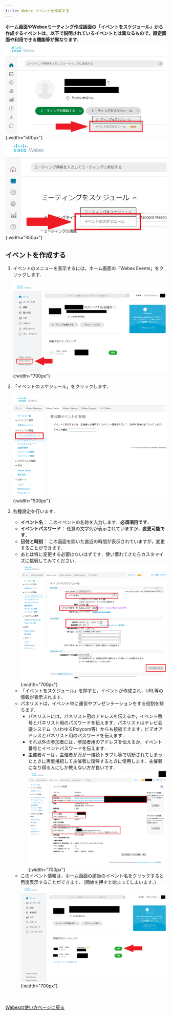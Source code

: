 ```yaml
---
title: Webex イベントを作成する
---
```


**ホーム画面やWebexミーティング作成画面の「イベントをスケジュール」から作成するイベントは，以下で説明されているイベントとは異なるもので，設定画面や利用できる機能等が異なります．**
![ホームからイベントをスケジュール](img/webex_toppage_events_new.png){:width="500px"}
![ミーティング作成画面からイベントをスケジュール](img/webex_events_new_setting.png){:width="350px"}

## イベントを作成する
1. イベントのメニューを表示するには，ホーム画面の「Webex Events」をクリックします．

	![Webex Eventsを表示する](img/webex_toppage_events.png){:width="700px"}

2. 「イベントのスケジュール」をクリックします．

	![イベントのスケジュールをクリック](img/webex_events_top.png){:width="500px"}


3. 各種設定を行います．
	* **イベント名**： このイベントの名称を入力します．**必須項目です．**
	* **イベントパスワード**： 任意の文字列が表示されていますが，**変更可能です．**
	* **日付と時刻**： この画面を開いた直近の時間が表示されていますが，変更することができます．
	* あとは特に変更する必要はないはずです．使い慣れてきたらカスタマイズに挑戦してみてください．
	![イベント設定の画面](img/webex_events_setting.png){:width="700px"}
	* 「イベントをスケジュール」を押すと，イベントが作成され，URL等の情報が表示されます．
	* パネリストは，イベント中に運営やプレゼンテーションをする役割を持ちます．
		* パネリストには，パネリスト用のアドレスを伝えるか，イベント番号とパネリスト用のパスワードを伝えます．パネリストはテレビ会議システム（いわゆるPolycom等）からも接続できます．ビデオアドレスとパネリスト用のパスワードを伝えます．
		* それ以外の参加者には，参加者用のアドレスを伝えるか，イベント番号とイベントパスワードを伝えます．
		* 主催者キーは，主催者が万が一接続トラブル等で切断されてしまったときに再度接続して主催者に復帰するときに使用します．主催者になり得る人にしか教えない方が良いです．
	![イベント情報の画面](img/webex_events_create_finish.png){:width="700px"}
	* このイベント情報は，ホーム画面の該当のイベント名をクリックすると再度表示することができます．（開始を押すと始まってしまいます．）
	![イベント情報の画面](img/webex_events_open.png){:width="700px"}


<br>
<br>
<a href="index" target="_blank">Webexの使い方ページに戻る</a>
